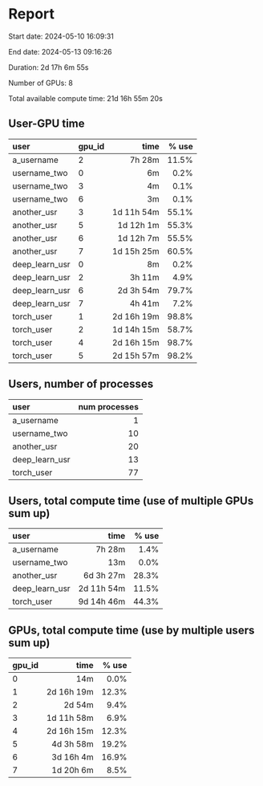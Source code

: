 # Report
Start date: 2024-05-10 16:09:31

End date: 2024-05-13 09:16:26

Duration:  2d 17h  6m 55s

Number of GPUs: 8

Total available compute time: 21d 16h 55m 20s

## User-GPU time
| user            | gpu_id   |       time |   % use |
|:----------------|:---------|-----------:|--------:|
| a_username      | 2        |     7h 28m |   11.5% |
| username_two    | 0        |         6m |    0.2% |
| username_two    | 3        |         4m |    0.1% |
| username_two    | 6        |         3m |    0.1% |
| another_usr     | 3        | 1d 11h 54m |   55.1% |
| another_usr     | 5        | 1d 12h  1m |   55.3% |
| another_usr     | 6        | 1d 12h  7m |   55.5% |
| another_usr     | 7        | 1d 15h 25m |   60.5% |
| deep_learn_usr  | 0        |         8m |    0.2% |
| deep_learn_usr  | 2        |     3h 11m |    4.9% |
| deep_learn_usr  | 6        | 2d  3h 54m |   79.7% |
| deep_learn_usr  | 7        |     4h 41m |    7.2% |
| torch_user      | 1        | 2d 16h 19m |   98.8% |
| torch_user      | 2        | 1d 14h 15m |   58.7% |
| torch_user      | 4        | 2d 16h 15m |   98.7% |
| torch_user      | 5        | 2d 15h 57m |   98.2% |

## Users, number of processes
| user            |   num processes |
|:----------------|----------------:|
| a_username      |               1 |
| username_two    |              10 |
| another_usr     |              20 |
| deep_learn_usr  |              13 |
| torch_user      |              77 |

## Users, total compute time (use of multiple GPUs sum up)
| user            |       time |   % use |
|:----------------|-----------:|--------:|
| a_username      |     7h 28m |    1.4% |
| username_two    |        13m |    0.0% |
| another_usr     | 6d  3h 27m |   28.3% |
| deep_learn_usr  | 2d 11h 54m |   11.5% |
| torch_user      | 9d 14h 46m |   44.3% |

## GPUs, total compute time (use by multiple users sum up)
| gpu_id   |       time |   % use |
|:---------|-----------:|--------:|
| 0        |        14m |    0.0% |
| 1        | 2d 16h 19m |   12.3% |
| 2        |     2d 54m |    9.4% |
| 3        | 1d 11h 58m |    6.9% |
| 4        | 2d 16h 15m |   12.3% |
| 5        | 4d  3h 58m |   19.2% |
| 6        | 3d 16h  4m |   16.9% |
| 7        | 1d 20h  6m |    8.5% |